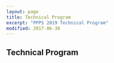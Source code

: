 ```yaml
---
layout: page
title: Technical Program
excerpt: "PPPS 2019 Technical Program"
modified: 2017-06-30
---
```



## Technical Program

